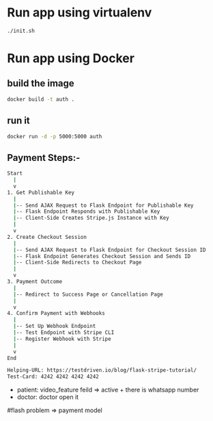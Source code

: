 # Run app using virtualenv
```bash
./init.sh
```

# Run app using Docker
## build the image
```bash
docker build -t auth .
```
## run it 
```bash
docker run -d -p 5000:5000 auth
```

## Payment Steps:-

```bash
Start
  |
  v
1. Get Publishable Key
  | 
  |-- Send AJAX Request to Flask Endpoint for Publishable Key
  |-- Flask Endpoint Responds with Publishable Key
  |-- Client-Side Creates Stripe.js Instance with Key
  |
  v
2. Create Checkout Session
  | 
  |-- Send AJAX Request to Flask Endpoint for Checkout Session ID
  |-- Flask Endpoint Generates Checkout Session and Sends ID
  |-- Client-Side Redirects to Checkout Page
  |
  v
3. Payment Outcome
  |
  |-- Redirect to Success Page or Cancellation Page
  |
  v
4. Confirm Payment with Webhooks
  |
  |-- Set Up Webhook Endpoint
  |-- Test Endpoint with Stripe CLI
  |-- Register Webhook with Stripe
  |
  v
End

Helping-URL: https://testdriven.io/blog/flask-stripe-tutorial/
Test-Card: 4242 4242 4242 4242

```
* patient:
video_feature feild => active + there is whatsapp number
* doctor:
doctor open it 

#flash problem => payment model
